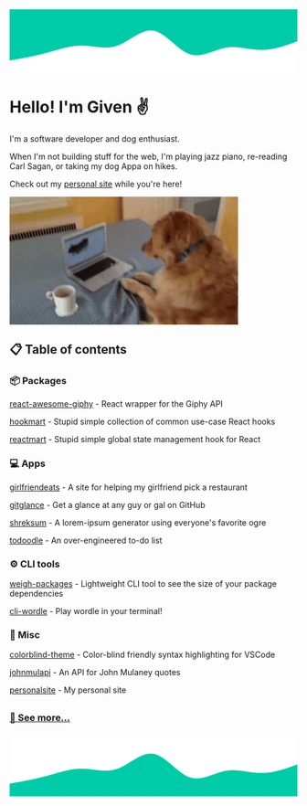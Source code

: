
<img align="top" alt="wave design" src="./images/wave_bottom.svg" />

# Hello! I'm Given ✌️

I'm a software developer and dog enthusiast.

When I'm not building stuff for the web, I'm playing jazz piano, re-reading Carl Sagan, or taking my dog Appa on hikes.

Check out my [personal site](https://given.codes) while you're here!

<img align="center" alt="dog hitting his computer" src="./images/dog.gif" />

## 📋 Table of contents 

### 📦 Packages

[react-awesome-giphy](https://github.com/givensuman/react-awesome-giphy) - React wrapper for the Giphy API

[hookmart](https://github.com/givensuman/hookmart) - Stupid simple collection of common use-case React hooks

[reactmart](https://github.com/givensuman/reactmart) - Stupid simple global state management hook for React

### 💻 Apps

[girlfriendeats](https://github.com/givensuman/girlfriendeats) - A site for helping my girlfriend pick a restaurant

[gitglance](https://github.com/givensuman/gitglance) - Get a glance at any guy or gal on GitHub

[shreksum](https://github.com/givensuman/shreksum) - A lorem-ipsum generator using everyone's favorite ogre

[todoodle](https://github.com/givensuman/todoodle) - An over-engineered to-do list

### ⚙️ CLI tools

[weigh-packages](https://github.com/givensuman/weigh-packages) - Lightweight CLI tool to see the size of your package dependencies

[cli-wordle](https://github.com/givensuman/cli-wordle) - Play wordle in your terminal!

### 🌭 Misc

[colorblind-theme](https://github.com/givensuman/colorblind-theme) - Color-blind friendly syntax highlighting for VSCode

[johnmulapi](https://github.com/givensuman/johnmulapi) - An API for John Mulaney quotes

[personalsite](https://github.com/givensuman/personalsite) - My personal site

##

### [🦖 See more...](https://github.com/givensuman?tab=repositories)

<img align="bottom" alt="wave design" src="./images/wave_top.svg" />
